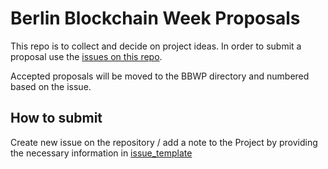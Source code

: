 Berlin Blockchain Week Proposals
======= 

This repo is to collect and decide on project ideas. In order to submit a proposal use the [issues on this repo](https://github.com/ledgerz/project-ideas/issues).

Accepted proposals will be moved to the BBWP directory and numbered based on the issue.

## How to submit

Create new issue on the repository / add a note to the Project by providing the necessary information in [issue_template](https://github.com/ledgerz/berlinblockchainweek/issues/3) 

